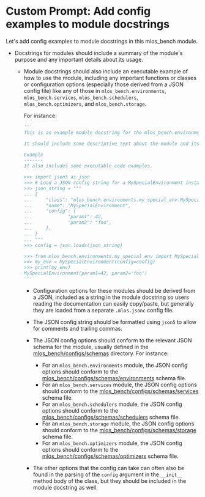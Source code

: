 # Custom Prompt: Add config examples to module docstrings

Let's add config examples to module docstrings in this mlos_bench module.

- Docstrings for modules should include a summary of the module's purpose and any important details about its usage.
  - Module docstrings should also include an executable example of how to use the module, including any important functions or classes or configuration options (especially those derived from a JSON config file) like any of those in `mlos_bench.environments`, `mlos_bench.services`, `mlos_bench.schedulers`, `mlos_bench.optimizers`, and `mlos_bench.storage`.

    For instance:

    ```python
    '''
    This is an example module docstring for the mlos_bench.environments.my_special_env module.

    It should include some descriptive text about the module and its purpose.

    Example
    -------
    It also includes some executable code examples.

    >>> import json5 as json
    >>> # Load a JSON config string for a MySpecialEnvironment instance.
    >>> json_string = """
    ... {
    ...     "class": "mlos_bench.environments.my_special_env.MySpecialEnvironment",
    ...     "name": "MySpecialEnvironment",
    ...     "config": {
    ...             "param1": 42,
    ...             "param2": "foo",
    ...     },
    ... }
    ... """
    >>> config = json.loads(json_string)

    >>> from mlos_bench.environments.my_special_env import MySpecialEnvironment
    >>> my_env = MySpecialEnvironment(config=config)
    >>> print(my_env)
    MySpecialEnvironment(param1=42, param2='foo')
    '''
    ```

    - Configuration options for these modules should be derived from a JSON, included as a string in the module docstring so users reading the documentation can easily copy/paste, but generally they are loaded from a separate `.mlos.jsonc` config file.

    - The JSON config string should be formatted using `json5` to allow for comments and trailing commas.

    - The JSON config options should conform to the relevant JSON schema for the module, usually defined in the [mlos_bench/configs/schemas](../../mlos_bench/mlos_bench/config/schemas/) directory.
      For instance:

      - For an `mlos_bench.environments` module, the JSON config options should conform to the [mlos_bench/configs/schemas/environments](../../mlos_bench/mlos_bench/config/schemas/environments/environment-schema.json) schema file.
      - For an `mlos_bench.services` module, the JSON config options should conform to the [mlos_bench/configs/schemas/services](../../mlos_bench/mlos_bench/config/schemas/services/service-schema.json) schema file.
      - For an `mlos_bench.schedulers` module, the JSON config options should conform to the [mlos_bench/configs/schemas/schedulers](../../mlos_bench/mlos_bench/config/schemas/schedulers/scheduler-schema.json) schema file.
      - For an `mlos_bench.storage` module, the JSON config options should conform to the [mlos_bench/configs/schemas/storage](../../mlos_bench/mlos_bench/config/schemas/storage/storage-schema.json) schema file.
      - For an `mlos_bench.optimizers` module, the JSON config options should conform to the [mlos_bench/configs/schemas/optimizers](../../mlos_bench/mlos_bench/config/schemas/optimizers/optimizer-schema.json) schema file.

    - The other options that the config can take can often also be found in the parsing of the `config` argument in the `__init__` method body of the class, but they should be included in the module docstring as well.
